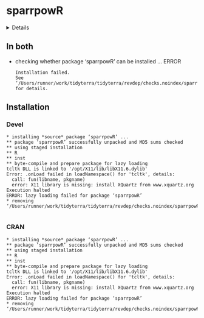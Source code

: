 # sparrpowR

<details>

* Version: 0.2.7
* GitHub: https://github.com/machiela-lab/sparrpowR
* Source code: https://github.com/cran/sparrpowR
* Date/Publication: 2023-02-02 01:00:02 UTC
* Number of recursive dependencies: 133

Run `revdepcheck::revdep_details(, "sparrpowR")` for more info

</details>

## In both

*   checking whether package ‘sparrpowR’ can be installed ... ERROR
    ```
    Installation failed.
    See ‘/Users/runner/work/tidyterra/tidyterra/revdep/checks.noindex/sparrpowR/new/sparrpowR.Rcheck/00install.out’ for details.
    ```

## Installation

### Devel

```
* installing *source* package ‘sparrpowR’ ...
** package ‘sparrpowR’ successfully unpacked and MD5 sums checked
** using staged installation
** R
** inst
** byte-compile and prepare package for lazy loading
tcltk DLL is linked to '/opt/X11/lib/libX11.6.dylib'
Error: .onLoad failed in loadNamespace() for 'tcltk', details:
  call: fun(libname, pkgname)
  error: X11 library is missing: install XQuartz from www.xquartz.org
Execution halted
ERROR: lazy loading failed for package ‘sparrpowR’
* removing ‘/Users/runner/work/tidyterra/tidyterra/revdep/checks.noindex/sparrpowR/new/sparrpowR.Rcheck/sparrpowR’


```
### CRAN

```
* installing *source* package ‘sparrpowR’ ...
** package ‘sparrpowR’ successfully unpacked and MD5 sums checked
** using staged installation
** R
** inst
** byte-compile and prepare package for lazy loading
tcltk DLL is linked to '/opt/X11/lib/libX11.6.dylib'
Error: .onLoad failed in loadNamespace() for 'tcltk', details:
  call: fun(libname, pkgname)
  error: X11 library is missing: install XQuartz from www.xquartz.org
Execution halted
ERROR: lazy loading failed for package ‘sparrpowR’
* removing ‘/Users/runner/work/tidyterra/tidyterra/revdep/checks.noindex/sparrpowR/old/sparrpowR.Rcheck/sparrpowR’


```
